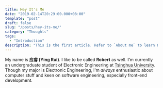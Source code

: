 ```yaml
---
title: Hey It's Me
date: "2019-02-14T20:29:00.000+08:00"
template: "post"
draft: false
slug: "/posts/hey-its-me/"
category: "Thoughts"
tags:
  - "Introduction"
description: "This is the first article. Refer to `About me` to learn more about myself."
---
```


My name is **应睿 (Ying Rui)**. I like to be called **Robert** as well. I'm currently an undergraduate student of Electronic Engineering at [Tsinghua University](http://www.tsinghua.edu.cn/publish/thu2018en/index.html). Though my major is Electronic Engineering, I'm _always_ enthusiastic about computer stuff and keen on software engineering, especially front-end development.
